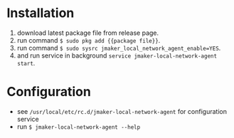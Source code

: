 # Installation

1. download latest package file from release page.
2. run command `$ sudo pkg add {{package file}}`.
3. run command `$ sudo sysrc jmaker_local_network_agent_enable=YES`.
4. and run service in background `service jmaker-local-network-agent start`.

# Configuration

- see `/usr/local/etc/rc.d/jmaker-local-network-agent` for configuration service
- run `$ jmaker-local-network-agent --help`

